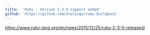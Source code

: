 ```yaml
---
title:	'Ruby - Version 2.3.0 support added'
github: 'https://github.com/Scalingo/ruby-buildpack'
---
```


https://www.ruby-lang.org/en/news/2015/12/25/ruby-2-3-0-released/
